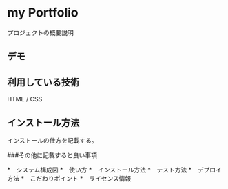 my Portfolio
====

プロジェクトの概要説明

## デモ



## 利用している技術
HTML / CSS

## インストール方法
インストールの仕方を記載する。

###その他に記載すると良い事項

*　システム構成図
*　使い方
    *　インストール方法
    *　テスト方法
    *　デプロイ方法
*　こだわりポイント
*　ライセンス情報

